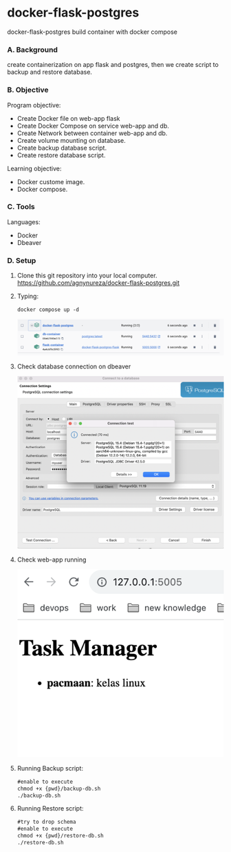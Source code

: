 # docker-flask-postgres

docker-flask-postgres build container with docker compose

### A. Background

create containerization on app flask and postgres, then we create script to backup and restore database.

### B. Objective

Program objective:

- Create Docker file on web-app flask
- Create Docker Compose on service web-app and db.
- Create Network between container web-app and db.
- Create volume mounting on database.
- Create backup database script.
- Create restore database script.

Learning objective:

- Docker custome image.
- Docker compose.

### C. Tools

Languages:

- Docker
- Dbeaver


### D. Setup

1. Clone this git repository into your local computer. https://github.com/agnynureza/docker-flask-postgres.git
2. Typing:
    ```
    docker compose up -d
    ```

    <img src="img/docker-compose.png" width="500"/>

3. Check database connection on dbeaver

    <img src="img/db-connection.png" width="500"/>

4. Check web-app running

    <img src="img/flask.png" width="500"/>

5. Running Backup script:
    ```
    #enable to execute 
    chmod +x {pwd}/backup-db.sh
    ./backup-db.sh
    ```
5. Running Restore script:
    ```
    #try to drop schema 
    #enable to execute 
    chmod +x {pwd}/restore-db.sh
    ./restore-db.sh
    ```